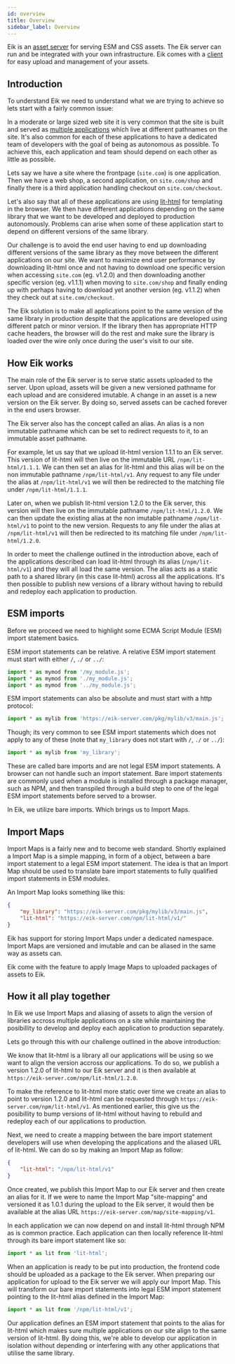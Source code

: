 ```yaml
---
id: overview
title: Overview
sidebar_label: Overview
---
```


Eik is an [asset server](/docs/server) for serving ESM and CSS assets. The Eik server can run and be integrated with your own infrastructure. Eik comes with a [client](/docs/client) for easy upload and management of your assets.

## Introduction

To understand Eik we need to understand what we are trying to achieve so lets start with a fairly common issue:

In a moderate or large sized web site it is very common that the site is built and served as [multiple applications](https://martinfowler.com/articles/microservices.html) which live at different pathnames on the site. It's also common for each of these applications to have a dedicated team of developers with the goal of being as autonomous as possible. To achieve this, each application and team should depend on each other as little as possible.

Lets say we have a site where the frontpage (`site.com`) is one application. Then we have a web shop, a second application, on `site.com/shop` and finally there is a third application handling checkout on `site.com/checkout`. 

Let's also say that all of these applications are using [lit-html](https://lit-html.polymer-project.org/) for templating in the browser. We then have different applications depending on the same library that we want to be developed and deployed to production autonomously. Problems can arise when some of these application start to depend on different versions of the same library.

Our challenge is to avoid the end user having to end up downloading different versions of the same library as they move between the different applications on our site. We want to maximize end user performance by downloading lit-html once and not having to download one specific version when accessing `site.com` (eg. v1.2.0) and then downloading another specific version (eg. v1.1.1) when moving to `site.com/shop` and finally ending up with perhaps having to download yet another version (eg. v1.1.2) when they check out at `site.com/checkout`.

The Eik solution is to make all applications point to the same version of the same library in production despite that the applications are developed using different patch or minor version. If the library then has appropriate HTTP cache headers, the browser will do the rest and make sure the library is loaded over the wire only once during the user's visit to our site.


## How Eik works

The main role of the Eik server is to serve static assets uploaded to the server. Upon upload, assets will be given a new versioned pathname for each upload and are considered imutable. A change in an asset is a new version on the Eik server. By doing so, served assets can be cached forever in the end users browser.

The Eik server also has the concept called an alias. An alias is a non immutable pathname which can be set to redirect requests to it, to an immutable asset pathname. 

For example, let us say that we upload lit-html version 1.1.1 to an Eik server. This version of lit-html will then live on the immutable URL `/npm/lit-html/1.1.1`. We can then set an alias for lit-html and this alias will be on the non immutable pathname `/npm/lit-html/v1`. Any request to any file under the alias at `/npm/lit-html/v1` we will then be redirected to the matching file under `/npm/lit-html/1.1.1`.

Later on, when we publish lit-html version 1.2.0 to the Eik server, this version will then live on the immutable pathname `/npm/lit-html/1.2.0`. We can then update the existing alias at the non imutable pathname `/npm/lit-html/v1` to point to the new version. Requests to any file under the alias at `/npm/lit-html/v1` will then be redirected to its matching file under `/npm/lit-html/1.2.0`.

In order to meet the challenge outlined in the introduction above, each of the applications described can load lit-html through its alias (`/npm/lit-html/v1`) and they will all load the same version. The alias acts as a static path to a shared library (in this case lit-html) across all the applications. It's then possible to publish new versions of a library without having to rebuild and redeploy each application to production. 

## ESM imports 

Before we proceed we need to highlight some ECMA Script Module (ESM) import statement basics. 

ESM import statements can be relative. A relative ESM import statement must start with either `/`, `./` or `../`:

```js
import * as mymod from '/my_module.js';
import * as mymod from './my_module.js';
import * as mymod from '../my_module.js';
```

ESM import statements can also be absolute and must start with a http protocol:

```js
import * as mylib from 'https://eik-server.com/pkg/mylib/v3/main.js';
```

Though; its very common to see ESM import statements which does not apply to any of these (note that `my_library` does not start with `/`, `./` or `../`):

```js
import * as mylib from 'my_library';
```

These are called bare imports and are not legal ESM import statements. A browser can not handle such an import statement. Bare import statements are commonly used when a module is installed through a package manager, such as NPM, and then transpiled through a build step to one of the legal ESM import statements before served to a browser.

In Eik, we utilize bare imports. Which brings us to Import Maps.

## Import Maps

Import Maps is a fairly new and to become web standard. Shortly explained a Import Map is a simple mapping, in form of a object, between a bare import statement to a legal ESM import statement. The idea is that an Import Map should be used to translate bare import statements to fully qualified import statements in ESM modules.

An Import Map looks something like this:

```json
{
    "my_library": "https://eik-server.com/pkg/mylib/v3/main.js",
    "lit-html": "https://eik-server.com/npm/lit-html/v1/"
}
```

Eik has support for storing Import Maps under a dedicated namespace. Import Maps are versioned and imutable and can be aliased in the same way as assets can.

Eik come with the feature to apply Image Maps to uploaded packages of assets to Eik.

## How it all play together

In Eik we use Import Maps and aliasing of assets to align the version of libraries accross multiple applications on a site while maintaining the posibillity to develop and deploy each application to production separately.

Lets go through this with our challenge outlined in the above introduction:

We know that lit-html is a library all our applications will be using so we want to align the version accross our applications. To do so, we publish a version 1.2.0 of lit-html to our Eik server and it is then available at `https://eik-server.com/npm/lit-html/1.2.0`.

To make the reference to lit-html more static over time we create an alias to point to version 1.2.0 and lit-html can be requested through `https://eik-server.com/npm/lit-html/v1`. As mentioned earlier, this give us the posibillity to bump versions of lit-html without having to rebuild and redeploy each of our applications to production.

Next, we need to create a mapping between the bare import statement developers will use when developing the applications and the aliased URL of lit-html. We can do so by making an Import Map as follow:

```json
{
    "lit-html": "/npm/lit-html/v1"
}
```

Once created, we publish this Import Map to our Eik server and then create an alias for it. If we were to name the Import Map "site-mapping" and versioned it as 1.0.1 during the upload to the Eik server, it would then be available at the alias URL `https://eik-server.com/map/site-mapping/v1`.

In each application we can now depend on and install lit-html through NPM as is common practice. Each application can then locally reference lit-html through its bare import statement like so:

```js
import * as lit from 'lit-html';
```

When an application is ready to be put into production, the frontend code should be uploaded as a package to the Eik server. When preparing our application for upload to the Eik server we will apply our Import Map. This will transform our bare import statements into legal ESM import statement pointing to the lit-html alias defined in the Import Map:

```js
import * as lit from '/npm/lit-html/v1';
```

Our application defines an ESM import statement that points to the alias for lit-html which makes sure multiple applications on our site align to the same version of lit-html. By doing this, we're able to develop our application in isolation without depending or interfering with any other applications that utilise the same library.
